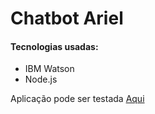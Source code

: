 <h1>Chatbot Ariel</h1>

<h4>Tecnologias usadas:</h4>
<ul>
  <li>IBM Watson</li>
  <li>Node.js</li>
 </ul>


<p>Aplicação pode ser testada <a href="https://integrations.eu-gb.assistant.watson.cloud.ibm.com/web/public/419ecf15-fe66-4d65-86ce-731da836b0c6" target="_blank">Aqui</a></p>
